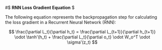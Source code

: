 #$ **RNN Loss Gradient Equation** $

The following equation represents the backpropagation step for calculating the loss gradient in a Recurrent Neural Network (RNN):

$$
\frac{\partial L_t}{\partial h_t} = \frac{\partial L_{t+1}}{\partial h_{t+1}} \odot \tanh'(h_t) + \frac{\partial L_t}{\partial o_t} \odot W_o^T \odot \sigma'(z_t)
$$
